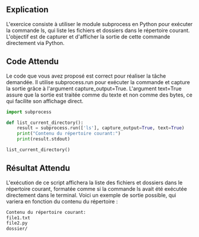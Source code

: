 ## Explication

L'exercice consiste à utiliser le module subprocess en Python pour exécuter la commande ls, qui liste les fichiers et dossiers dans le répertoire courant. L'objectif est de capturer et d'afficher la sortie de cette commande directement via Python.

## Code Attendu

Le code que vous avez proposé est correct pour réaliser la tâche demandée. Il utilise subprocess.run pour exécuter la commande et capture la sortie grâce à l'argument capture_output=True. L'argument text=True assure que la sortie est traitée comme du texte et non comme des bytes, ce qui facilite son affichage direct.

```python
import subprocess

def list_current_directory():
    result = subprocess.run(['ls'], capture_output=True, text=True)
    print("Contenu du répertoire courant:")
    print(result.stdout)

list_current_directory()
```

## Résultat Attendu

L'exécution de ce script affichera la liste des fichiers et dossiers dans le répertoire courant, formatée comme si la commande ls avait été exécutée directement dans le terminal. Voici un exemple de sortie possible, qui variera en fonction du contenu du répertoire :

```bash
Contenu du répertoire courant:
file1.txt
file2.py
dossier/
```